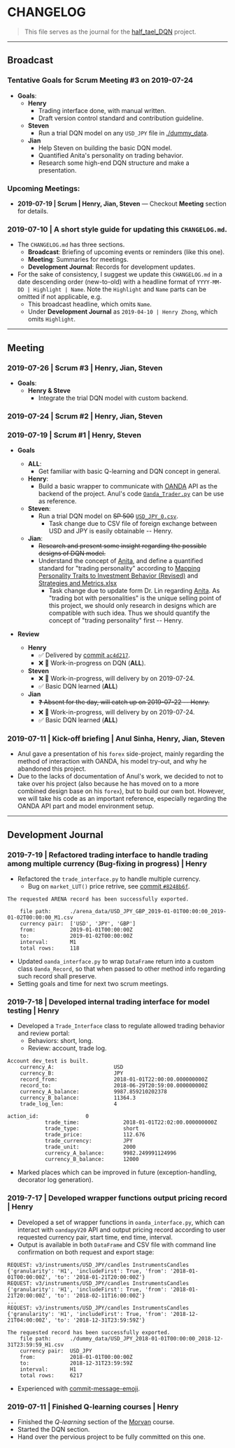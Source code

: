 # CHANGELOG

> This file serves as the journal for the [half_tael_DQN](https://github.com/choH/half_tael_DQN) project.

---
## Broadcast

### Tentative Goals for Scrum Meeting #3 on 2019-07-24
* **Goals**:
    * **Henry**
        * Trading interface done, with manual written.
        * Draft version control standard and contribution guideline.
    * **Steven**
        * Run a trial DQN model on any `USD_JPY` file in [./dummy_data](https://github.com/choH/half_tael_DQN/tree/master/arena_data).
    * **Jian**
        * Help Steven on building the basic DQN model.
        * Quantified Anita's personality on trading behavior.
        * Research some high-end DQN structure and make a presentation.



### Upcoming Meetings:
* **2019-07-19 | Scrum | Henry, Jian, Steven** — Checkout **Meeting** section for details.


### 2019-07-10 | A short style guide for updating this `CHANGELOG.md`.
* The `CHANGELOG.md` has three sections.
    * **Broadcast**: Briefing of upcoming events or reminders (like this one).
    * **Meeting**: Summaries for meetings.
    * **Development Journal**: Records for development updates.
* For the sake of consistency, I suggest we update this `CHANGELOG.md` in a date descending order (new-to-old) with a headline format of `YYYY-MM-DD | Highlight | Name`. Note the `Highlight` and `Name` parts can be omitted if not applicable, e.g.
    * This broadcast headline, which omits `Name`.
    * Under **Development Journal** as `2019-04-10 | Henry Zhong`, which omits `Highlight`.

---
## Meeting

### 2019-07-26 | Scrum #3 | Henry, Jian, Steven
* **Goals**:
    * **Henry & Steve**
        * Integrate the trial DQN model with custom backend.

### 2019-07-24 | Scrum #2 | Henry, Jian, Steven


### 2019-07-19 | Scrum #1 | Henry, Steven
* **Goals**
    * **ALL**:
        * Get familiar with basic Q-learning and DQN concept in general.
    * **Henry**:
        * Build a basic wrapper to communicate with [OANDA](https://www.oanda.com/us-en/) API as the backend of the project. Anul's code [`Oanda_Trader.py`](placeholder) can be use as reference.
    * **Steven**:
        * Run a trial DQN model on ~~SP 500~~ [`USD_JPY_0.csv`](https://github.com/choH/half_tael_DQN/blob/master/dummy_data/USD_JPY_0.csv).
            * Task change due to CSV file of foreign exchange between USD and JPY is easily obtainable -- Henry.
    * **Jian**:
        * ~~Research and present some insight regarding the possible designs of DQN model.~~
        * Understand the concept of [Anita](https://www.graphen.ai/dev/anita/), and define a quantified standard for "trading personality" according to [Mapping Personality Traits to Investment Behavior (Revised)](https://github.com/choH/half_tael_DQN/blob/master/legacy_ref/anita/Mapping%20Personality%20Traits%20to%20Investment%20Behavior%20(Revised).pptx) and [Strategies and Metrics.xlsx](https://github.com/choH/half_tael_DQN/blob/master/legacy_ref/anita/Strategies%20and%20Metrics.xlsx)
            * Task change due to update form Dr. Lin regarding [Anita](https://www.graphen.ai/dev/anita/). As "trading bot with personalities" is the unique selling point of this project, we should only research in designs which are compatible with such idea. Thus we should quantify the concept of "trading personality" first -- Henry.


* **Review**
    * **Henry**
        * ✅ Delivered by [commit `ac4d217`](https://github.com/choH/half_tael_DQN/commit/ac4d21741ae3a7c45a16025de1a4b93b42891e39).
        * ❌ 🚧 Work-in-progress on DQN (**ALL**).
    * **Steven**
        * ❌ 🚧 Work-in-progress, will delivery by on 2019-07-24.
        * ✅ Basic DQN learned (**ALL**)
    * **Jian**
        * ~~❓ Absent for the day, will catch up on 2019-07-22 -- Henry.~~
        * ❌ 🚧 Work-in-progress, will delivery by on 2019-07-24.
        * ✅ Basic DQN learned (**ALL**)


### 2019-07-11 | Kick-off briefing | Anul Sinha, Henry, Jian, Steven
* Anul gave a presentation of his `forex` side-project, mainly regarding the method of interaction with OANDA, his model try-out, and why he abandoned this project.
* Due to the lacks of documentation of Anul's work, we decided to not to take over his project (also because he has moved on to a more combined design base on his `forex`), but to build our own bot. However, we will take his code as an important reference, especially regarding the OANDA API part and model environment setup.

---
## Development Journal

### 2019-7-19 | Refactored trading interface to handle trading among multiple currency (Bug-fixing in progress) | Henry

* Refactored the `trade_interface.py` to handle multiple currency.
    * Bug on `market_LUT()` price retrive, see [commit `#8248b6f`](https://github.com/choH/half_tael_DQN/commit/8248b6ff8fbd73be7c2fc52935574d90ea422b9f).

```
The requested ARENA record has been successfully exported.

	file path:      ./arena_data/USD_JPY_GBP_2019-01-01T00:00:00_2019-01-02T00:00:00_M1.csv
	currency pair:  ['USD', 'JPY', 'GBP']
	from:           2019-01-01T00:00:00Z
	to:             2019-01-02T00:00:00Z
	interval:       M1
	total rows:     118
```
* Updated `oanda_interface.py` to wrap `DataFrame` return into a custom class `Oanda_Record`, so that when passed to other method info regarding such record shall preserve.
* Setting goals and time for next two scrum meetings.

### 2019-7-18 | Developed internal trading interface for model testing | Henry
* Developed a `Trade_Interface` class to regulate allowed trading behavior and review portal:
    * Behaviors: short, long.
    * Review: account, trade log.

```
Account dev_test is built.
	currency_A:                   USD
	currency_B:                   JPY
	record_from:                  2018-01-01T22:00:00.000000000Z
	record_to:                    2018-06-29T20:59:00.000000000Z
	currency_A_balance:           9987.859210202378
	currency_B_balance:           11364.3
	trade_log_len:                4
```
```
action_id:               0
			trade_time:              2018-01-01T22:02:00.000000000Z
			trade_type:              short
			trade_price:             112.676
			trade_currency:          JPY
			trade_unit:              2000
			currency_A_balance:      9982.249991124996
			currency_B_balance:      12000
```
* Marked places which can be improved in future (exception-handling, decorator log generation).

### 2019-7-17 | Developed wrapper functions output pricing record | Henry
* Developed a set of wrapper functions in `oanda_interface.py`, which can interact with `oandapyV20` API and output pricing record according to user requested currency pair, start time, end time, interval.
* Output is available in both `DataFrame` and CSV file with command line confirmation on both request and export stage:

```
REQUEST: v3/instruments/USD_JPY/candles InstrumentsCandles {'granularity': 'H1', 'includeFirst': True, 'from': '2018-01-01T00:00:00Z', 'to': '2018-01-21T20:00:00Z'}
REQUEST: v3/instruments/USD_JPY/candles InstrumentsCandles {'granularity': 'H1', 'includeFirst': True, 'from': '2018-01-21T20:00:00Z', 'to': '2018-02-11T16:00:00Z'}
...
REQUEST: v3/instruments/USD_JPY/candles InstrumentsCandles {'granularity': 'H1', 'includeFirst': True, 'from': '2018-12-21T04:00:00Z', 'to': '2018-12-31T23:59:59Z'}
```
```
The requested record has been successfully exported.
	file path:      ./dummy_data/USD_JPY_2018-01-01T00:00:00_2018-12-31T23:59:59_H1.csv
	currency pair:  USD_JPY
	from:           2018-01-01T00:00:00Z
	to:             2018-12-31T23:59:59Z
	interval:       H1
	total rows:     6217
```


* Experienced with [commit-message-emoji](https://github.com/dannyfritz/commit-message-emoji).

### 2019-07-11 | Finished Q-learning courses | Henry
* Finished the *Q-learning* section of the [Morvan](https://morvanzhou.github.io/tutorials/machine-learning/reinforcement-learning/) course.
* Started the DQN section.
* Hand over the pervious project to be fully committed on this one.